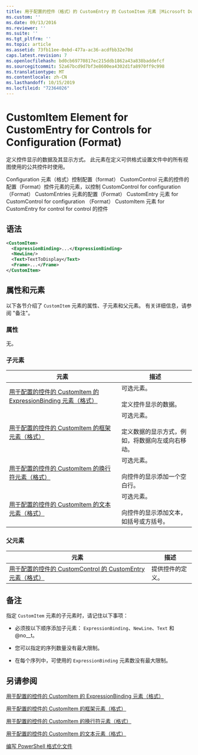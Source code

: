```yaml
---
title: 用于配置的控件（格式）的 CustomEntry 的 CustomItem 元素 |Microsoft Docs
ms.custom: ''
ms.date: 09/13/2016
ms.reviewer: ''
ms.suite: ''
ms.tgt_pltfrm: ''
ms.topic: article
ms.assetid: 73fb11ee-0ebd-477a-ac36-acdfbb32e70d
caps.latest.revision: 7
ms.openlocfilehash: bd0cb69770817ec215ddb1862a43a838baddefcf
ms.sourcegitcommit: 52a67bcd9d7bf3e8600ea4302d1fa8970ff9c998
ms.translationtype: MT
ms.contentlocale: zh-CN
ms.lasthandoff: 10/15/2019
ms.locfileid: "72364026"
---
```

# <a name="customitem-element-for-customentry-for-controls-for-configuration-format"></a>CustomItem Element for CustomEntry for Controls for Configuration (Format)

定义控件显示的数据及其显示方式。 此元素在定义可供格式设置文件中的所有视图使用的公共控件时使用。

Configuration 元素（格式）控制配置（format） CustomControl 元素的控件的配置（Format）控件元素的元素，以控制 CustomControl for configuration （Format） CustomEntries 元素的配置（Format） CustomEntry 元素 for CustomControl for configuration （Format） CustomItem 元素 for CustomEntry for control for control 的控件

## <a name="syntax"></a>语法

```xml
<CustomItem>
  <ExpressionBinding>...</ExpressionBinding>
  <NewLine/>
  <Text>TextToDisplay</Text>
  <Frame>...</Frame>
</CustomItem>
```

## <a name="attributes-and-elements"></a>属性和元素

以下各节介绍了 `CustomItem` 元素的属性、子元素和父元素。 有关详细信息，请参阅 "备注"。

### <a name="attributes"></a>属性

无。

### <a name="child-elements"></a>子元素

|元素|描述|
|-------------|-----------------|
|[用于配置的控件的 CustomItem 的 ExpressionBinding 元素（格式）](./expressionbinding-element-for-customitem-for-controls-for-configuration-format.md)|可选元素。<br /><br /> 定义控件显示的数据。|
|[用于配置的控件的 CustomItem 的框架元素（格式）](./frame-element-for-customitem-for-controls-for-configuration-format.md)|可选元素。<br /><br /> 定义数据的显示方式，例如，将数据向左或向右移动。|
|[用于配置的控件的 CustomItem 的换行符元素（格式）](./newline-element-for-customitem-for-controls-for-configuration-format.md)|可选元素。<br /><br /> 向控件的显示添加一个空白行。|
|[用于配置的控件的 CustomItem 的文本元素（格式）](./text-element-for-customitem-for-controls-for-configuration-format.md)|可选元素。<br /><br /> 向控件的显示添加文本，如括号或方括号。|

### <a name="parent-elements"></a>父元素

|元素|描述|
|-------------|-----------------|
|[用于配置的控件的 CustomControl 的 CustomEntry 元素（格式）](./customentry-element-for-customcontrol-for-controls-for-configuration-format.md)|提供控件的定义。|

## <a name="remarks"></a>备注

指定 `CustomItem` 元素的子元素时，请记住以下事项：

- 必须按以下顺序添加子元素： `ExpressionBinding`、`NewLine`、`Text` 和 @no__t。

- 您可以指定的序列数量没有最大限制。

- 在每个序列中，可使用的 `ExpressionBinding` 元素数没有最大限制。

## <a name="see-also"></a>另请参阅

[用于配置的控件的 CustomItem 的 ExpressionBinding 元素（格式）](./expressionbinding-element-for-customitem-for-controls-for-configuration-format.md)

[用于配置的控件的 CustomItem 的框架元素（格式）](./frame-element-for-customitem-for-controls-for-configuration-format.md)

[用于配置的控件的 CustomItem 的换行符元素（格式）](./newline-element-for-customitem-for-controls-for-configuration-format.md)

[用于配置的控件的 CustomItem 的文本元素（格式）](./text-element-for-customitem-for-controls-for-configuration-format.md)

[编写 PowerShell 格式化文件](./writing-a-powershell-formatting-file.md)

